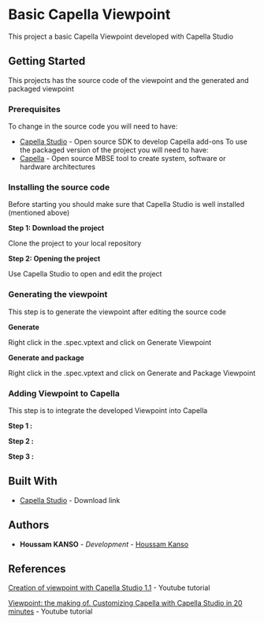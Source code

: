 # Basic Capella Viewpoint
This project a basic Capella Viewpoint developed with Capella Studio

## Getting Started

This projects has the source code of the viewpoint and the generated and packaged viewpoint

### Prerequisites
To change in the source code you will need to have:
* [Capella Studio](https://www.eclipse.org/capella/download.html) - Open source SDK to develop Capella add-ons
To use the packaged version of the project you will need to have:
* [Capella](https://www.eclipse.org/capella/download.html) - Open source MBSE tool to create system, software or hardware architectures


### Installing the source code
  Before starting you should make sure that Capella Studio is well installed (mentioned above)

  **Step 1: Download the project**

  Clone the project to your local repository

  **Step 2: Opening the project**

  Use Capella Studio to open and edit the project

### Generating the viewpoint
  This step is to generate the viewpoint after editing the source code

  **Generate**
  
  Right click in the .spec.vptext and click on Generate Viewpoint

  **Generate and package**
  
  Right click in the .spec.vptext and click on Generate and Package Viewpoint

### Adding Viewpoint to Capella
  This step is to integrate the developed Viewpoint into Capella 

  **Step 1 :**
  
  **Step 2 :**
  
  **Step 3 :**


## Built With

* [Capella Studio](http://download.eclipse.org/capella/capellastudio/products/release/1.3.1/capella-studio-1.3.1.201905211416-win32.win32.x86_64.zip) - Download link


## Authors
* **Houssam KANSO** - *Development* - [Houssam Kanso](https://github.com/houssamkanso)


## References
[Creation of viewpoint with Capella Studio 1.1](https://www.youtube.com/watch?v=zvIzyDxAj1c&t=301s) - Youtube tutorial

[Viewpoint: the making of. Customizing Capella with Capella Studio in 20 minutes](https://www.youtube.com/watch?v=lhNvmjHRa0o) - Youtube tutorial

